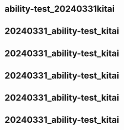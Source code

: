 # ability-test_20240331kitai
# 20240331_ability-test_kitai
# 20240331_ability-test_kitai
# 20240331_ability-test_kitai
# 20240331_ability-test_kitai
# 20240331_ability-test_kitai
